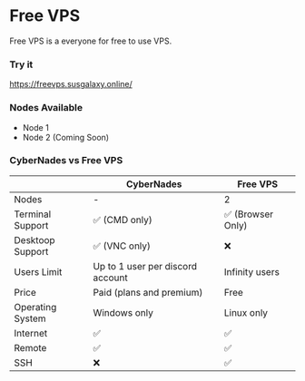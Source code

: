 # Free VPS
Free VPS is a everyone for free to use VPS.
### Try it
https://freevps.susgalaxy.online/

### Nodes Available
- Node 1
- Node 2 (Coming Soon)

### CyberNades vs Free VPS
|                   | CyberNades                            | Free VPS                             |
| ----------------- | ------------------------------------- | ------------------------------------ |
| Nodes             | -                                     | 2                                    |
| Terminal Support  | :white_check_mark: (CMD only)         | :white_check_mark: (Browser Only)    |
| Desktoop Support  | :white_check_mark: (VNC only)         | :x:                                  |
| Users Limit       | Up to 1 user per discord account      | Infinity users                       |
| Price             | Paid (plans and premium)              | Free                                 |
| Operating System  | Windows only                          | Linux only                           |
| Internet          | :white_check_mark:                    | :white_check_mark:                   |
| Remote            | :white_check_mark:                    | :white_check_mark:                   |
| SSH               | :x:                                   | :white_check_mark:                   |
